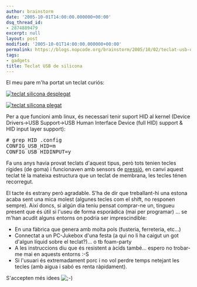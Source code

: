 ```yaml
---
author: brainstorm
date: '2005-10-01T14:00:00.000000+00:00'
dsq_thread_id:
- 2874889479
excerpt: null
layout: post
modified: '2005-10-01T14:00:00.000000+00:00'
permalink: https://blogs.nopcode.org/brainstorm/2005/10/02/teclat-usb-de-silicona/
tags:
- gadgets
title: Teclat USB de silicona
---
```


<p>El meu pare m'ha portat un teclat curiós:</p>
<p><a href='http://blogs.nopcode.org/brainstorm/wp-content/images/teclat_silicona1.jpg'><img src='http://blogs.nopcode.org/brainstorm/wp-content/images/thumb-teclat_silicona1.jpg' alt='teclat silicona desplegat' /></a></p>
<p><a href='http://blogs.nopcode.org/brainstorm/wp-content/images/teclat_silicona2.jpg'><img src='http://blogs.nopcode.org/brainstorm/wp-content/images/thumb-teclat_silicona2.jpg' alt='teclat silicona plegat' /></a></p>
<p>Per a que funcioni amb linux, és necessari tenir suport HID al kernel (Device Drivers->USB Support->USB Human Interface Device (full HID) support & HID input layer support):</p>
<pre>
# grep HID .config
CONFIG_USB_HID=m
CONFIG_USB_HIDINPUT=y
</pre>
<p>Fa uns anys havia provat teclats d'aquest tipus, però tots tenien tecles rígides (de goma) i funcionaven amb sensors de <a href="http://www.sensorland.com/HowPage004.html">pressió</a>, en canvi aquest teclat té la mateixa estructura que un teclat de membrana, les tecles ténen recorregut.</p>
<p>El tacte és estrany però agradable. S'ha de dir que treballant-hi una estona acaba sent una mica molest (algunes tecles com el shift, no responen sempre). Així doncs, si algún dia teniu pensat comprar-ne un, tingueu present que és útil si l'useu de forma esporàdica (mai per programar) ... se m'han acudit alguns entorns on podria ser imprescindible:</p>
<ul>
<li>En una fàbrica que genera amb molta pols (fusteria, ferreteria, etc...)</li>
<li>Connectat a un PC-Jukebox d'una festa (a qui no li ha caigut un got d'algun líquid sobre el teclat?)... o tb foam-party</li>
<li>A les instruccions diu que és resistent a àcids també... espero no trobar-me mai en aquests entorns :-S</li>
<li>Si l'usuari és extremadament porc i no vol perdre temps netejant les tecles (amb aigua i sabó es renta ràpidament).</li>
</ul>
<p>S'accepten més idees <img src="http://blogs.nopcode.org/brainstorm/wp-includes/images/smilies/icon_wink.gif" alt=";-)" class="wp-smiley" /> </p>